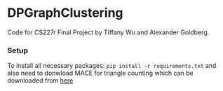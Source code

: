 # DPGraphClustering

Code for CS227r Final Project by Tiffany Wu and Alexander Goldberg.

### Setup ###
To install all necessary packages: `pip install -r requirements.txt`
and also need to donwload MACE for triangle counting which can be downloaded from [here](http://research.nii.ac.jp/~uno/codes.htm)
